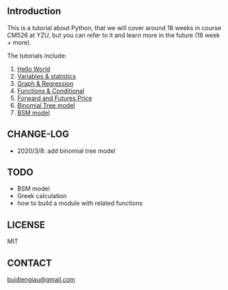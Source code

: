 
## Introduction

This is a tutorial about Python, that we will cover around 18 weeks in course CM526 at YZU, but you can refer to it and learn more in the future (18 week + more).

The tutorials include:

1. [Hello World](01_helloWorld.ipynb)
2. [Variables & statistics](02_varStats.ipynb)
3. [Graph & Regression](03_plotRegression.ipynb)
4. [Functions & Conditional](04_functionConditions.ipynb)
5. [Forward and Futures Price](05_forwardFuturesPrice.ipynb)
6. [Binomial Tree model](06_binomial.ipynb)
7. [BSM model](07_bsm.ipynb)

## CHANGE-LOG

- 2020/3/8: add binomial tree model


## TODO

- BSM model
- Greek calculation
- how to build a module with related functions

## LICENSE
MIT

## CONTACT
[buidiengiau@gmail.com](mailto:buidiengiau@gmail.com)
